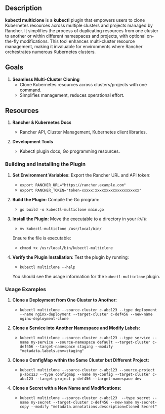 ## Description
**kubectl multiclone** is a **kubectl** plugin that empowers users to clone Kubernetes resources across multiple clusters and projects managed by Rancher. It simplifies the process of duplicating resources from one cluster to another or within different namespaces and projects, with optional on-the-fly modifications. This tool enhances multi-cluster resource management, making it invaluable for environments where Rancher orchestrates numerous Kubernetes clusters.

## Goals
1. **Seamless Multi-Cluster Cloning**
   - Clone Kubernetes resources across clusters/projects with one command.
   - Simplifies management, reduces operational effort.

## Resources
1. **Rancher & Kubernetes Docs**
   - Rancher API, Cluster Management, Kubernetes client libraries.

2. **Development Tools**
   - Kubectl plugin docs, Go programming resources.

### **Building and Installing the Plugin**

1. **Set Environment Variables:**
   Export the Rancher URL and API token:

   - `export RANCHER_URL="https://rancher.example.com"`
   - `export RANCHER_TOKEN="token-xxxxx:xxxxxxxxxxxxxxxxxxxx"`


2. **Build the Plugin:**
   Compile the Go program:

   - `go build -o kubectl-multiclone main.go`

3. **Install the Plugin:**
   Move the executable to a directory in your `PATH`:
   - `mv kubectl-multiclone /usr/local/bin/`

   Ensure the file is executable:
   - `chmod +x /usr/local/bin/kubectl-multiclone`


4. **Verify the Plugin Installation:**
   Test the plugin by running:

   - `kubectl multiclone --help`

   You should see the usage information for the `kubectl-multiclone` plugin.

### **Usage Examples**
1. **Clone a Deployment from One Cluster to Another:**
   - `kubectl multiclone --source-cluster c-abc123 --type deployment --name nginx-deployment --target-cluster c-def456 --new-name nginx-deployment-clone`


2. **Clone a Service into Another Namespace and Modify Labels:**
   - `kubectl multiclone --source-cluster c-abc123 --type service --name my-service --source-namespace default --target-cluster c-def456 --target-namespace staging --modify "metadata.labels.env=staging"`


3. **Clone a ConfigMap within the Same Cluster but Different Project:**
   - `kubectl multiclone --source-cluster c-abc123 --source-project p-abc123 --type configmap --name my-config --target-cluster c-abc123 --target-project p-def456 --target-namespace dev`

4. **Clone a Secret with a New Name and Modifications:**
   - `kubectl multiclone --source-cluster c-abc123  --type secret --name my-secret --target-cluster c-def456 --new-name my-secret-copy --modify "metadata.annotations.description=Cloned Secret"`

